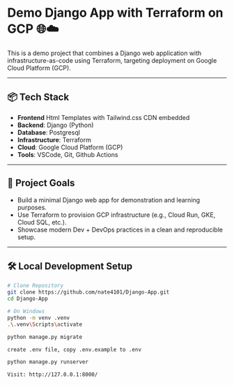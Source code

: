 # Demo Django App with Terraform on GCP 🌐☁️

This is a demo project that combines a Django web application with infrastructure-as-code using Terraform, targeting deployment on Google Cloud Platform (GCP).

---

## 📦 Tech Stack

- **Frontend** Html Templates with Tailwind.css CDN embedded
- **Backend**: Django (Python)
- **Database**: Postgresql
- **Infrastructure**: Terraform
- **Cloud**: Google Cloud Platform (GCP)
- **Tools**: VSCode, Git, Github Actions

---

## 🚀 Project Goals

- Build a minimal Django web app for demonstration and learning purposes.
- Use Terraform to provision GCP infrastructure (e.g., Cloud Run, GKE, Cloud SQL, etc.).
- Showcase modern Dev + DevOps practices in a clean and reproducible setup.

---

## 🛠️ Local Development Setup

```bash
# Clone Repository
git clone https://github.com/nate4101/Django-App.git
cd Django-App

# On Windows
python -m venv .venv
.\.venv\Scripts\activate

python manage.py migrate

create .env file, copy .env.example to .env

python manage.py runserver

Visit: http://127.0.0.1:8000/
```
